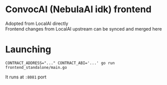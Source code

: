 # ConvocAI (NebulaAI idk) frontend
Adopted from LocalAI directly   
Frontend changes from LocalAI upstream can be synced and merged here    

# Launching
```
CONTRACT_ADDRESS="..." CONTRACT_ABI='...' go run frontend_standalone/main.go
```
It runs at `:8081` port   
